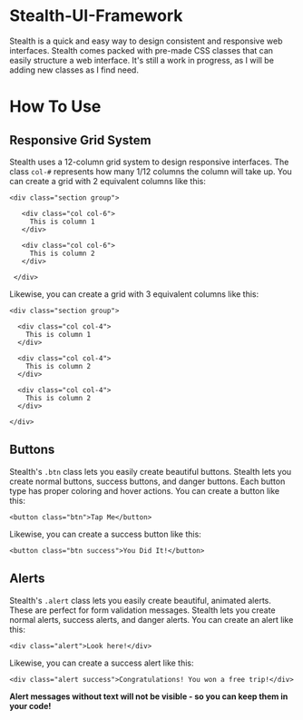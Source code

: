 # Stealth-UI-Framework
Stealth is a quick and easy way to design consistent and responsive web interfaces. Stealth comes packed with pre-made CSS classes that can easily structure a web interface. It's still a work in progress, as I will be adding new classes as I find need.

# How To Use
## Responsive Grid System
Stealth uses a 12-column grid system to design responsive interfaces. The class `col-#` represents how many 1/12 columns the column will take up. You can create a grid with 2 equivalent columns like this:

 ```
 <div class="section group">
 
    <div class="col col-6">
      This is column 1
    </div>
    
    <div class="col col-6">
      This is column 2
    </div>
    
  </div>
 ```
 
 Likewise, you can create a grid with 3 equivalent columns like this:
 
  ```
 <div class="section group">
 
    <div class="col col-4">
      This is column 1
    </div>
    
    <div class="col col-4">
      This is column 2
    </div>
    
    <div class="col col-4">
      This is column 2
    </div>
    
  </div>
 ```
 
## Buttons
 Stealth's `.btn` class lets you easily create beautiful buttons. Stealth lets you create normal buttons, success buttons, and danger buttons. Each button type has proper coloring and hover actions. You can create a button like this:
 
 ```
 <button class="btn">Tap Me</button>
 ```
 Likewise, you can create a success button like this:
 
 ```
 <button class="btn success">You Did It!</button>
 ```
 
## Alerts
 Stealth's `.alert` class lets you easily create beautiful, animated alerts. These are perfect for form validation messages. Stealth lets you create normal alerts, success alerts, and danger alerts. You can create an alert like this:
 
 ```
 <div class="alert">Look here!</div>
 ```
 Likewise, you can create a success alert like this:
 ```
 <div class="alert success">Congratulations! You won a free trip!</div>
 ```
 <b>Alert messages without text will not be visible - so you can keep them in your code!</b>
